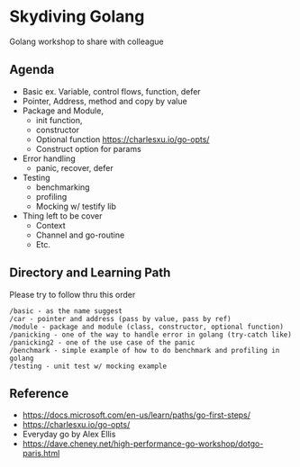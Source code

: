 # Skydiving Golang
Golang workshop to share with colleague

## Agenda
- Basic ex. Variable, control flows, function, defer
- Pointer, Address, method and copy by value
- Package and Module,
    - init function,
    - constructor
    - Optional function https://charlesxu.io/go-opts/
    - Construct option for params
- Error handling
    - panic, recover, defer
- Testing
    - benchmarking
    - profiling
    - Mocking w/ testify lib
- Thing left to be cover
    - Context
    - Channel and go-routine
    - Etc.

## Directory and Learning Path
Please try to follow thru this order
```
/basic - as the name suggest
/car - pointer and address (pass by value, pass by ref)
/module - package and module (class, constructor, optional function)
/panicking - one of the way to handle error in golang (try-catch like)
/panicking2 - one of the use case of the panic
/benchmark - simple example of how to do benchmark and profiling in golang
/testing - unit test w/ mocking example
```

## Reference
- https://docs.microsoft.com/en-us/learn/paths/go-first-steps/
- https://charlesxu.io/go-opts/
- Everyday go by Alex Ellis
- https://dave.cheney.net/high-performance-go-workshop/dotgo-paris.html
